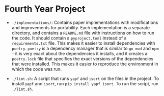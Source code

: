 # Fourth Year Project

- `./implementations/`: Contains paper implementations with modifications and
  improvements for portability. Each implementation is a separate directory, and
  contains a `README.md` file with instructions on how to run the code. It
  should contain a `pyproject.toml` instead of a `requirements.txt` file. This
  makes it easier to install dependencies with `poetry`. `poetry` is a
  dependency manager that is similar to `go mod` and `npm` - it is very exact
  about the dependencies it installs, and it creates a `poetry.lock` file that
  specifies the exact versions of the dependencies that were installed. This
  makes it easier to reproduce the environment in which the code was run.

- `./lint.sh`: A script that runs `yapf` and `isort` on the files in the
  project. To install `yapf` and `isort`, run `pip install yapf isort`. To run
  the script, run `./lint.sh`.
